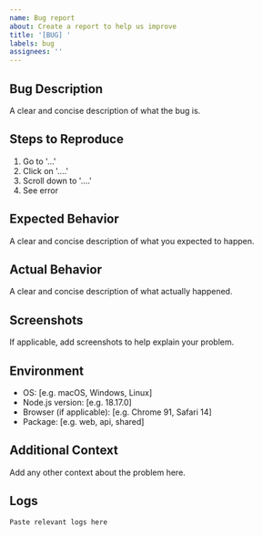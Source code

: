 ```yaml
---
name: Bug report
about: Create a report to help us improve
title: '[BUG] '
labels: bug
assignees: ''
---
```


## Bug Description
A clear and concise description of what the bug is.

## Steps to Reproduce
1. Go to '...'
2. Click on '....'
3. Scroll down to '....'
4. See error

## Expected Behavior
A clear and concise description of what you expected to happen.

## Actual Behavior
A clear and concise description of what actually happened.

## Screenshots
If applicable, add screenshots to help explain your problem.

## Environment
- OS: [e.g. macOS, Windows, Linux]
- Node.js version: [e.g. 18.17.0]
- Browser (if applicable): [e.g. Chrome 91, Safari 14]
- Package: [e.g. web, api, shared]

## Additional Context
Add any other context about the problem here.

## Logs
```
Paste relevant logs here
```